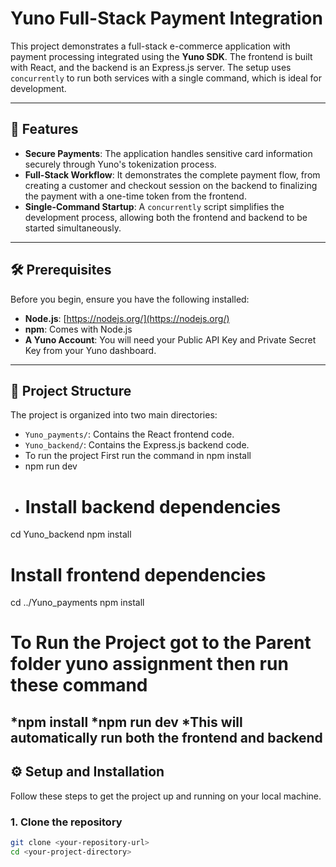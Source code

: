 # Yuno Full-Stack Payment Integration

This project demonstrates a full-stack e-commerce application with payment processing integrated using the **Yuno SDK**. The frontend is built with React, and the backend is an Express.js server. The setup uses `concurrently` to run both services with a single command, which is ideal for development.

---

## 🚀 Features

* **Secure Payments**: The application handles sensitive card information securely through Yuno's tokenization process.
* **Full-Stack Workflow**: It demonstrates the complete payment flow, from creating a customer and checkout session on the backend to finalizing the payment with a one-time token from the frontend.
* **Single-Command Startup**: A `concurrently` script simplifies the development process, allowing both the frontend and backend to be started simultaneously.

---

## 🛠️ Prerequisites

Before you begin, ensure you have the following installed:

* **Node.js**: [https://nodejs.org/](https://nodejs.org/)
* **npm**: Comes with Node.js
* **A Yuno Account**: You will need your Public API Key and Private Secret Key from your Yuno dashboard.

---

## 📁 Project Structure

The project is organized into two main directories:

* `Yuno_payments/`: Contains the React frontend code.
* `Yuno_backend/`: Contains the Express.js backend code.
* To run the project First run the command in npm install
* npm run dev
* # Install backend dependencies
cd Yuno_backend
npm install

# Install frontend dependencies
cd ../Yuno_payments
npm install
# To Run the Project got to the Parent folder yuno assignment then run these command
*npm install
*npm run dev 
*This will automatically run both the frontend and backend
---

## ⚙️ Setup and Installation

Follow these steps to get the project up and running on your local machine.

### 1. Clone the repository

```bash
git clone <your-repository-url>
cd <your-project-directory>
